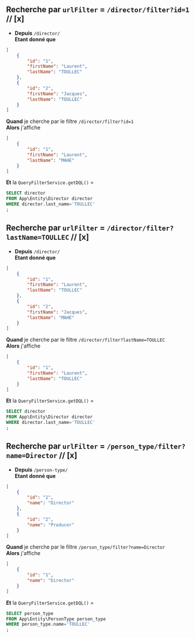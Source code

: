 ## Recherche par `urlFilter` = `/director/filter?id=1` // [x]

* **Depuis** `/director/`  
**Etant donné que** 
```json
[
    {
        "id": "1",
        "firstName": "Laurent",
        "lastName": "TOULLEC"
    },
    {
        "id": "2",
        "firstName": "Jacques",
        "lastName": "TOULLEC"
    }
]
```
**Quand** je cherche par le filtre `/director/filter?id=1`  
**Alors** j'affiche  
```json
[
    {
        "id": "1",
        "firstName": "Laurent",
        "lastName": "MAHE"
    }
]
```
**Et** la `QueryFilterService.getDQL()` = 
```sql
SELECT director 
FROM App\Entity\Director director 
WHERE director.last_name='TOULLEC'
;
```

## Recherche par `urlFilter` = `/director/filter?lastName=TOULLEC` // [x]

* **Depuis** `/director/`  
**Etant donné que** 
```json
[
    {
        "id": "1",
        "firstName": "Laurent",
        "lastName": "TOULLEC"
    },
    {
        "id": "2",
        "firstName": "Jacques",
        "lastName": "MAHE"
    }
]
```
**Quand** je cherche par le filtre `/director/filter?lastName=TOULLEC`  
**Alors** j'affiche  
```json
[
    {
        "id": "1",
        "firstName": "Laurent",
        "lastName": "TOULLEC"
    }
]
```
**Et** la `QueryFilterService.getDQL()` = 
```sql
SELECT director 
FROM App\Entity\Director director   
WHERE director.last_name='TOULLEC'  
;
```


## Recherche par `urlFilter` = `/person_type/filter?name=Director` // [x]

* **Depuis** `/person-type/`  
**Etant donné que** 
```json
[
    {
        "id": "1",
        "name": "Director"
    },
    {
        "id": "2",
        "name": "Producer"
    }
]
```
**Quand** je cherche par le filtre `/person_type/filter?name=Director`  
**Alors** j'affiche  
```json
[
    {
        "id": "1",
        "name": "Director"
    }
]
```
**Et** la `QueryFilterService.getDQL()` = 
```sql
SELECT person_type  
FROM App\Entity\PersonType person_type   
WHERE person_type.name='TOULLEC'  
;
```